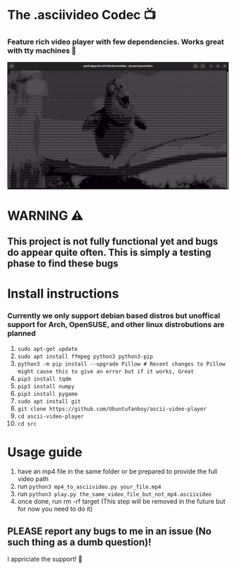 # The .asciivideo Codec 📺
### Feature rich video player with few dependencies. Works great with tty machines 🚀

![Demo image](ss.png)

# WARNING ⚠️
## This project is not fully functional yet and bugs do appear quite often. This is simply a testing phase to find these bugs

# Install instructions

### Currently we only support debian based distros but unoffical support for Arch, OpenSUSE, and other linux distrobutions are planned

1. ``sudo apt-get update``
2. ``sudo apt install ffmpeg python3 python3-pip``
3. ``python3 -m pip install --upgrade Pillow # Recent changes to Pillow might cause this to give an error but if it works, Great``
4. ``pip3 install tqdm``
5. ``pip3 install numpy``
6. ``pip3 install pygame``
7. ``sudo apt install git``
8. ``git clone https://github.com/Ubuntufanboy/ascii-video-player``
9. ``cd ascii-video-player``
10. ``cd src``

# Usage guide

1. have an mp4 file in the same folder or be prepared to provide the full video path
2. run ``python3 mp4_to_asciivideo.py your_file.mp4``
3. run ``python3 play.py the_same_video_file_but_not_mp4.asciivideo``
4. once done, run rm -rf target (This step will be removed in the future but for now you need to do it)

## PLEASE report any bugs to me in an issue (No such thing as a dumb question)!

I appriciate the support! 🛐
